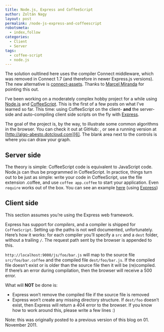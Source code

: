 ```yaml
---
title: Node.js, Express and CoffeeScript
author: Zoltán Nagy
layout: post
permalink: /node-js-express-and-coffeescript
robotsmeta:
  - index,follow
categories:
  - Client
  - Server
tags:
  - coffee-script
  - node.js
---
```

The solution oultlined here uses the compiler Connect middleware, which was removed in Connect 1.7 (and therefore in newer Express.js versions). The new alternative is [connect-assets][1].
Thanks to [Marcel Miranda][2] for pointing this out.

I’ve been working on a moderately complex hobby project for a while using [Node.js][3] and [CoffeeScript][4]. This is the first of a few posts on what I’ve learned so far. This time: using CoffeeScript on the client- **and** the server-side and auto-compiling client side scripts on the fly with [Express][5].

 [1]: https://github.com/TrevorBurnham/connect-assets
 [2]: http://reaktivo.com
 [3]: http://nodejs.org/
 [4]: http://jashkenas.github.com/coffee-script/
 [5]: http://expressjs.com/

The goal of the project is, by the way, to illustrate some common algorithms in the browser. You can check it out at GitHub: , or see a running version at [http://algo-abesto.dotcloud.com][6]. The blank area next to the controls is where you can draw your graph.

 [6]: http://algo-abesto.dotcloud.com/

## Server side

The theory is simple: CoffeeScript code is equivalent to JavaScript code. Node.js can thus be programmed in CoffeeScript. In practice, things turn out to be just as simple: write your code in CoffeeScript, use the file extension .coffee, and use `coffee app.coffee` to start your application. Even `require` works out of the box. You can see an example [here][7] (using [Express][5])

 [7]: https://github.com/abesto/algo/blob/nodejs/app.coffee

## Client side

This section assumes you’re using the Express web framework.

Express has support for *compilers*, and a compiler is shipped for `CoffeeScript`. Setting up the paths is not well documented, unfortunately. Here’s how it works: for each compiler you’ll specify a `src` and a `dest` folder, without a trailing `/`. The request path sent by the browser is appended to this.

`http://localhost:9000/js/foo/bar.js` will map to the source file `src/foo/bar.coffee` and the compiled file `dest/foo/bar.js`. If the compiled file doesn’t exist or is older than the source file then it will be (re)compiled. If there’s an error during compilation, then the browser will receive a 500 error.

What will **NOT** be done is:

*   Express won’t remove the compiled file if the source file is removed
*   Express won’t create any missing directory structure. If `dest/foo` doesn’t exist, then Express will return a 404 error to the browser. If you know how to work around this, please write a few lines :)

Note: this was originally posted to a previous version of this blog on 01. November 2011.
